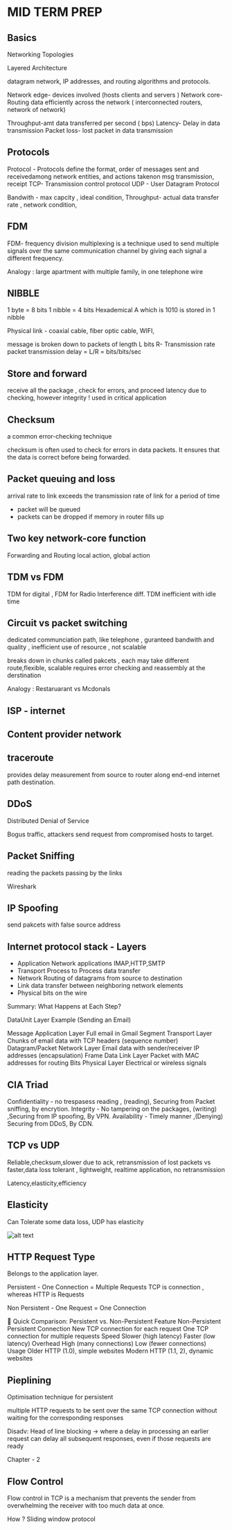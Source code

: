 
# MID TERM PREP

## Basics
Networking Topologies

Layered Architecture

datagram network, IP addresses, and routing algorithms and protocols.

Network edge- devices involved (hosts clients and servers )
Network core- Routing data efficiently across the network ( interconnected routers, network of network)

Throughput-amt data transferred per second ( bps)
Latency- Delay in data transmission
Packet loss- lost packet in data transmission

## Protocols
Protocol - Protocols define the format, order of messages sent and receivedamong network entities, and actions takenon msg transmission, receipt
TCP- Transmission control protocol
UDP - User Datagram Protocol



Bandwith - max capcity , ideal condition, 
Throughput- actual data transfer rate , network condition, 

## FDM

FDM- frequency division multiplexing 
is a technique used to send multiple signals over the same communication channel by giving each signal a different frequency.

Analogy : large apartment with multiple family, in one telephone wire 

## NIBBLE 

1 byte = 8 bits
1 nibble = 4 bits 
Hexademical A which is 1010 is stored in 1 nibble 


Physical link - coaxial cable, fiber optic cable, WIFI, 

message is broken down to packets of length L bits
R- Transmission rate 
packet transmission delay = L/R = bits/bits/sec 


## Store and forward 

receive all the package , check for errors, and proceed
latency due to checking, however integrity !
used in critical application 

## Checksum 

a common error-checking technique

checksum is often used to check for errors in data packets. It ensures that the data is correct before being forwarded.

## Packet queuing and loss

arrival rate to link exceeds the transmission rate of link for a period of time     
- packet will be queued
- packets can be dropped if memory in router fills up 

## Two key network-core function 

Forwarding and Routing 
local action, global action 

## TDM vs FDM

TDM for digital , FDM for Radio 
Interference diff.
TDM inefficient with idle time 

## Circuit vs packet switching 

dedicated communciation path, like telephone , guranteed bandwith and quality , inefficient use of resource , not scalable 

breaks down in chunks called pakcets , each may take different route,flexible, scalable requires error checking and reassembly at the derstination 

Analogy : Restaruarant vs Mcdonals

## ISP - internet 

## Content provider network 

## traceroute

provides delay measurement from source to router along end-end internet path destination. 

## DDoS

Distributed Denial of Service 

Bogus traffic, attackers send request from compromised hosts to target.

## Packet Sniffing

reading the packets passing by the links 

Wireshark 

## IP Spoofing

send pakcets with false source address 

## Internet protocol stack - Layers

- Application 
    Network applications IMAP,HTTP,SMTP
- Transport 
    Process to Process data transfer 
- Network
    Routing of datagrams from source to destination 
- Link
    data transfer between neighboring network elements
- Physical 
    bits on the wire 

Summary: What Happens at Each Step?

DataUnit	        Layer	            Example (Sending an Email)

Message	            Application Layer	Full email in Gmail
Segment	            Transport Layer	    Chunks of email data with TCP headers (sequence number)
Datagram/Packet	    Network Layer	    Email data with sender/receiver IP addresses (encapsulation)
Frame	            Data Link Layer	    Packet with MAC addresses for routing
Bits	            Physical Layer	    Electrical or wireless signals

## CIA Triad

Confidentiality - no trespasess reading , (reading), Securing from Packet sniffing, by encrytion.
Integrity - No tampering on the packages, (writing) ,Securing from IP spoofing, By VPN.
Availability - Timely manner ,(Denying) Securing from DDoS, By CDN.

## TCP vs UDP

Reliable,checksum,slower due to ack, retransmission of lost packets
vs
faster,data loss tolerant , lightweight, realtime application, no retransmission 

Latency,elasticity,efficiency 


## Elasticity

Can Tolerate some data loss, UDP has elasticity


![alt text][Comparison Table]


[Comparison Table]: https://file%2B.vscode-resource.vscode-cdn.net/var/folders/k2/4ym6nvq14tl_bnrkhhxz2gk40000gn/T/TemporaryItems/NSIRD_screencaptureui_RYOPrr/Screenshot%202025-03-02%20at%201.24.23%E2%80%AFPM.png?version%3D1740943470468


## HTTP Request Type 

Belongs to the application layer.

Persistent - One Connection = Multiple Requests
TCP is connection , whereas HTTP is Requests

Non Persistent - One Request = One Connection

🚀 Quick Comparison: Persistent vs. Non-Persistent
Feature     	Non-Persistent	                         Persistent
Connection	    New TCP connection for each request 	 One TCP connection for multiple requests
Speed	        Slower (high latency)	                 Faster (low latency)
Overhead	    High (many connections)	                 Low (fewer connections)
Usage	        Older HTTP (1.0), simple websites	     Modern HTTP (1.1, 2), dynamic websites


## Pieplining

Optimisation technique for persistent

multiple HTTP requests to be sent over the same TCP connection without waiting for the corresponding responses 

Disadv: 
Head of line blocking -> where a delay in processing an earlier request can delay all subsequent responses, even if those requests are ready

Chapter - 2

## Flow Control 

Flow control in TCP is a mechanism that prevents the sender from overwhelming the receiver with too much data at once.

How ? Sliding window protocol